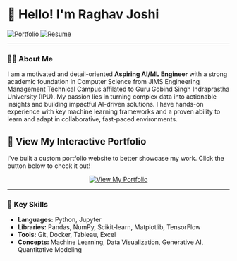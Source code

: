 # 👋 Hello! I'm Raghav Joshi

<p align="left">
  <a href="https://YourUsername.github.io/YourRepositoryName" target="_blank">
    <img src="https://img.shields.io/badge/View_My_Portfolio-00AADD?style=for-the-badge&logo=rocket&logoColor=white" alt="Portfolio"/>
  </a>
  <a href="RaghavJoshiResume.pdf" target="_blank">
    <img src="https://img.shields.io/badge/View_My_Resume-DA291C?style=for-the-badge&logo=adobeacrobatreader&logoColor=white" alt="Resume"/>
  </a>
</p>

---

### 👨‍💻 About Me
I am a motivated and detail-oriented **Aspiring AI/ML Engineer** with a strong academic foundation in Computer Science from JIMS Engineering Management Technical Campus affilated to Guru Gobind Singh Indraprastha University (IPU). My passion lies in turning complex data into actionable insights and building impactful AI-driven solutions. I have hands-on experience with key machine learning frameworks and a proven ability to learn and adapt in collaborative, fast-paced environments.

## 🚀 View My Interactive Portfolio

I've built a custom portfolio website to better showcase my work. Click the button below to check it out!

<p align="center">
  <a href="https://YourUsername.github.io/YourRepositoryName">
    <img src="https://img.shields.io/badge/View_My_Portfolio-00AADD?style=for-the-badge&logo=rocket&logoColor=white" alt="View My Portfolio"/>
  </a>
</p>

---

### 🔧 Key Skills

- **Languages:** Python, Jupyter
- **Libraries:** Pandas, NumPy, Scikit-learn, Matplotlib, TensorFlow
- **Tools:** Git, Docker, Tableau, Excel
- **Concepts:** Machine Learning, Data Visualization, Generative AI, Quantitative Modeling
